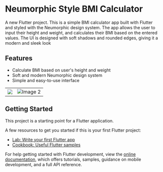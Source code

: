 # Neumorphic Style BMI Calculator

A new Flutter project.
This is a simple BMI calculator app built with Flutter and styled with the Neumorphic design system. The app allows the user to input their height and weight, and calculates their BMI based on the entered values. The UI is designed with soft shadows and rounded edges, giving it a modern and sleek look

## Features
  - Calculate BMI based on user's height and weight
  - Soft and modern Neumorphic design system
  - Simple and easy-to-use interface
  
  <table>
  <tr>
    <td>
      <img src="https://user-images.githubusercontent.com/71751169/232484669-3b3eb991-05e4-4eda-a6ab-3d1ff649f7d8.png">
    </td>
    <td>
      <img src="https://user-images.githubusercontent.com/71751169/232484685-6310b966-13cc-437f-a9cb-f72dfb1fa6ac.png" alt="Image 2">
    </td>
  </tr>
</table>


## Getting Started

This project is a starting point for a Flutter application.


A few resources to get you started if this is your first Flutter project:

- [Lab: Write your first Flutter app](https://docs.flutter.dev/get-started/codelab)
- [Cookbook: Useful Flutter samples](https://docs.flutter.dev/cookbook)

For help getting started with Flutter development, view the
[online documentation](https://docs.flutter.dev/), which offers tutorials,
samples, guidance on mobile development, and a full API reference.
